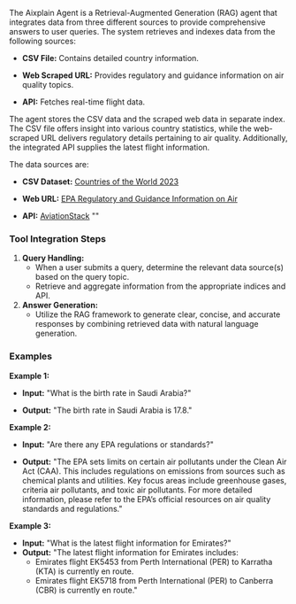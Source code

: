 The Aixplain Agent is a Retrieval-Augmented Generation (RAG) agent that integrates data from three different sources to provide comprehensive answers to user queries. The system retrieves and indexes data from the following sources:

- **CSV File:** Contains detailed country information.

- **Web Scraped URL:** Provides regulatory and guidance information on air quality topics.

- **API:** Fetches real-time flight data.


The agent stores the CSV data and the scraped web data in separate index. The CSV file offers insight into various country statistics, while the web-scraped URL delivers regulatory details pertaining to air quality. Additionally, the integrated API supplies the latest flight information.

The data sources are:

- **CSV Dataset:** [Countries of the World 2023](https://www.kaggle.com/datasets/nelgiriyewithana/countries-of-the-world-2023?select=world-data-2023.csv)
    
- **Web URL:** [EPA Regulatory and Guidance Information on Air](https://www.epa.gov/regulatory-information-topic/regulatory-and-guidance-information-topic-air)
    
- **API:** [AviationStack](https://aviationstack.com/) ""



### Tool Integration Steps

1. **Query Handling:**
    - When a user submits a query, determine the relevant data source(s) based on the query topic.
    - Retrieve and aggregate information from the appropriate indices and API.
2. **Answer Generation:**
    - Utilize the RAG framework to generate clear, concise, and accurate responses by combining retrieved data with natural language generation.

### Examples

**Example 1:**
- **Input:** "What is the birth rate in Saudi Arabia?"
    
- **Output:** "The birth rate in Saudi Arabia is 17.8."


**Example 2:**
- **Input:** "Are there any EPA regulations or standards?"
    
- **Output:** "The EPA sets limits on certain air pollutants under the Clean Air Act (CAA). This includes regulations on emissions from sources such as chemical plants and utilities. Key focus areas include greenhouse gases, criteria air pollutants, and toxic air pollutants. For more detailed information, please refer to the EPA’s official resources on air quality standards and regulations."


**Example 3:**

- **Input:** "What is the latest flight information for Emirates?"
- **Output:** "The latest flight information for Emirates includes:
    - Emirates flight EK5453 from Perth International (PER) to Karratha (KTA) is currently en route.
    - Emirates flight EK5718 from Perth International (PER) to Canberra (CBR) is currently en route."

